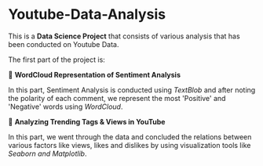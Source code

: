 # Youtube-Data-Analysis
This is a **Data Science Project** that consists of various analysis that has been conducted on Youtube Data.

The first part of the project is:

:pushpin: **WordCloud Representation of Sentiment Analysis**

In this part, Sentiment Analysis is conducted using *TextBlob* and after noting the polarity of each comment, we represent the most 'Positive' and 'Negative' words using *WordCloud*.

:pushpin: **Analyzing Trending Tags & Views in YouTube**

In this part, we went through the data and concluded the relations between various factors like views, likes and dislikes by using visualization tools like *Seaborn and Matplotlib*.
